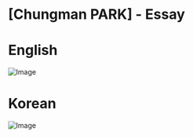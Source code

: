  
 # [Chungman PARK] - Essay

# English

![Image](https://github.com/user-attachments/assets/f0b550f9-5418-4954-87c4-d34489643493)

# Korean

![Image](https://github.com/user-attachments/assets/b9291b1a-143a-447e-beec-6e4420d01cc2)


